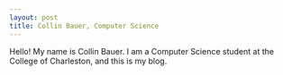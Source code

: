 ```yaml
---
layout: post
title: Collin Bauer, Computer Science
---
```


Hello! My name is Collin Bauer. I am a Computer Science student at the College of Charleston, and this is my blog.

